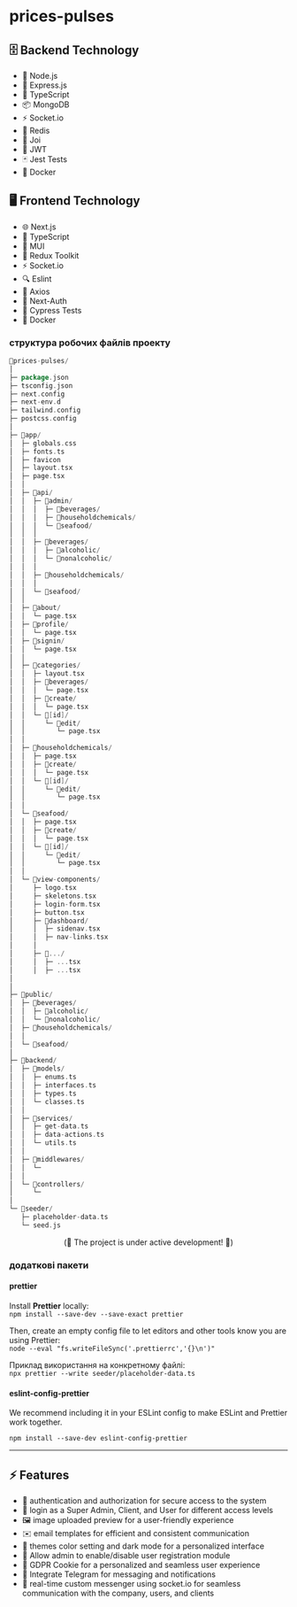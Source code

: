 # prices-pulses


## 🗄️ Backend Technology

- 🔧 Node.js
- 🚀 Express.js
- 📜 TypeScript
- 📦 MongoDB
- ⚡ Socket.io
- 🔄 Redis
- 🔑 Joi
- 🔐 JWT
- 🃏 Jest Tests
- 🐳 Docker

## 🖥️ Frontend Technology
- 🌐 Next.js
- 📜 TypeScript
- 🎨 MUI
- 🔁 Redux Toolkit
- ⚡ Socket.io
- 🔍 Eslint
- 📡 Axios
- 🔐 Next-Auth
- 🌲 Cypress Tests
- 🐳 Docker

### структура робочих файлів проекту

```go
📁prices-pulses/
│
├─ package.json
├─ tsconfig.json
├─ next.config
├─ next-env.d
├─ tailwind.config
├─ postcss.config
│
├─ 📁app/
│  ├─ globals.css
│  ├─ fonts.ts
│  ├─ favicon
│  ├─ layout.tsx
│  ├─ page.tsx
│  │
│  ├─ 📁api/
│  │  ├─ 📁admin/
│  │  │  ├─ 📁beverages/
│  │  │  ├─ 📁householdchemicals/
│  │  │  └─ 📁seafood/
│  │  │
│  │  ├─ 📁beverages/
│  │  │  ├─ 📁alcoholic/
│  │  │  └─ 📁nonalcoholic/
│  │  │
│  │  ├─ 📁householdchemicals/
│  │  │
│  │  └─ 📁seafood/
│  │
│  ├─ 📁about/
│  │  └─ page.tsx
│  ├─ 📁profile/
│  │  └─ page.tsx
│  ├─ 📁signin/
│  │  └─ page.tsx
│  │
│  ├─ 📁categories/
│  │  ├─ layout.tsx
│  │  ├─ 📁beverages/
│  │  │  └─ page.tsx
│  │  ├─ 📁create/
│  │  │  └─ page.tsx
│  │  └─ 📁[id]/
│  │     └─ 📁edit/
│  │        └─ page.tsx
│  │
│  ├─ 📁householdchemicals/
│  │  ├─ page.tsx
│  │  ├─ 📁create/
│  │  │  └─ page.tsx
│  │  └─ 📁[id]/
│  │     └─ 📁edit/
│  │        └─ page.tsx
│  │
│  └─ 📁seafood/
│  │  ├─ page.tsx
│  │  ├─ 📁create/
│  │  │  └─ page.tsx
│  │  └─ 📁[id]/
│  │     └─ 📁edit/
│  │        └─ page.tsx
│  │
│  └─ 📁view-components/
│     ├─ logo.tsx
│     ├─ skeletons.tsx
│     ├─ login-form.tsx
│     ├─ button.tsx
│     ├─ 📁dashboard/
│     │  ├─ sidenav.tsx
│     │  ├─ nav-links.tsx
│     │
│     ├─ 📁.../
│     │  ├─ ...tsx
│     │  ├─ ...tsx
│
│
├─ 📁public/
│  ├─ 📁beverages/
│  │  ├─ 📁alcoholic/
│  │  └─ 📁nonalcoholic/
│  ├─ 📁householdchemicals/
│  │   
│  └─ 📁seafood/  
│
├─ 📁backend/
│  ├─ 📁models/
│  │  ├─ enums.ts
│  │  ├─ interfaces.ts
│  │  ├─ types.ts
│  │  └─ classes.ts
│  │
│  ├─ 📁services/
│  │  ├─ get-data.ts
│  │  ├─ data-actions.ts
│  │  └─ utils.ts
│  │
│  ├─ 📁middlewares/
│  │  └─ 
│  │
│  └─ 📁controllers/
│     └─ 
│    
└─ 📁seeder/
   ├─ placeholder-data.ts
   └─ seed.js
```

 <p align="center">(🚧  The project is under active development! 🔨)</p>





### додаткові пакети

#### prettier
Install **Prettier** locally:\
``npm install --save-dev --save-exact prettier``

Then, create an empty config file to let editors and other tools know you are using Prettier:\
``node --eval "fs.writeFileSync('.prettierrc','{}\n')"``

Приклад використання на конкретному файлі:\
``npx prettier --write seeder/placeholder-data.ts``

#### eslint-config-prettier
We recommend including it in your ESLint config to make ESLint and Prettier work together.

``npm install --save-dev eslint-config-prettier``





- - -

## ⚡️ Features
- 🔑 authentication and authorization for secure access to the system
- 👑 login as a Super Admin, Client, and User for different access levels
- 🖼️ image uploaded preview for a user-friendly experience
- ✉️ email templates for efficient and consistent communication
- 🎨 themes color setting and dark mode for a personalized interface
- 🚫 Allow admin to enable/disable user registration module
- 🍪 GDPR Cookie for a personalized and seamless user experience
- 📣 Integrate Telegram for messaging and notifications
- 💬 real-time custom messenger using socket.io for seamless communication with the company, users, and clients




